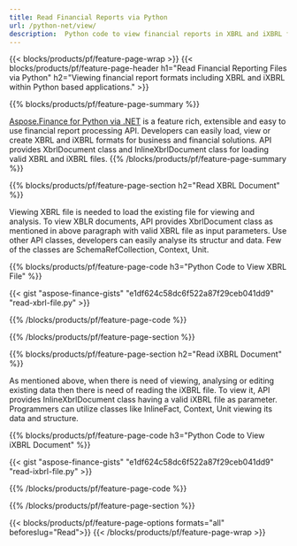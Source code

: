 ```yaml
---
title: Read Financial Reports via Python
url: /python-net/view/
description:  Python code to view financial reports in XBRL and iXBRL files via Python library.
---
```

{{< blocks/products/pf/feature-page-wrap >}}
{{< blocks/products/pf/feature-page-header h1="Read Financial Reporting Files via Python" h2="Viewing financial report formats including XBRL and iXBRL within Python based applications." >}}

{{% blocks/products/pf/feature-page-summary %}}

[Aspose.Finance for Python via .NET](https://products.aspose.com/finance/python-net/) is a feature rich, extensible and easy to use financial report processing API. Developers can easily load, view or create XBRL and iXBRL formats for business and financial solutions. API provides XbrlDocument class and  InlineXbrlDocument class for loading valid XBRL and iXBRL files.
{{% /blocks/products/pf/feature-page-summary  %}}

{{% blocks/products/pf/feature-page-section  h2="Read XBRL Document" %}}

Viewing XBRL file is needed to load the existing file for viewing and analysis. To view XBLR documents, API provides XbrlDocument class as mentioned in above paragraph with valid XBRL file as input parameters. Use other API classes, developers can easily analyse its structur and data. Few of the classes are SchemaRefCollection, Context, Unit.

{{% blocks/products/pf/feature-page-code h3="Python Code to View XBRL File" %}}

{{< gist "aspose-finance-gists" "e1df624c58dc6f522a87f29ceb041dd9" "read-xbrl-file.py" >}} 

{{% /blocks/products/pf/feature-page-code  %}}

{{% /blocks/products/pf/feature-page-section %}}

{{% blocks/products/pf/feature-page-section  h2="Read iXBRL Document" %}}

As mentioned above, when there is need of viewing, analysing or editing existing data then there is need of reading the iXBRL file. To view it, API provides InlineXbrlDocument class having a valid iXBRL file as parameter. Programmers can utilize classes like InlineFact, Context, Unit viewing its data and structure. 

{{% blocks/products/pf/feature-page-code h3="Python Code to View iXBRL Document" %}}

{{< gist "aspose-finance-gists" "e1df624c58dc6f522a87f29ceb041dd9" "read-ixbrl-file.py" >}}

{{% /blocks/products/pf/feature-page-code  %}}

{{% /blocks/products/pf/feature-page-section %}}

{{< blocks/products/pf/feature-page-options formats="all" beforeslug="Read">}}
{{< /blocks/products/pf/feature-page-wrap >}}